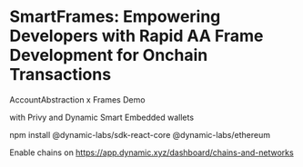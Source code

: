 # SmartFrames: Empowering Developers with Rapid AA Frame Development for Onchain Transactions

AccountAbstraction x Frames Demo

with Privy and Dynamic Smart Embedded wallets


npm install @dynamic-labs/sdk-react-core @dynamic-labs/ethereum

Enable chains on https://app.dynamic.xyz/dashboard/chains-and-networks